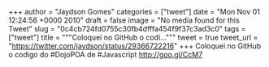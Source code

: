 
+++
author = "Jaydson Gomes"
categories = ["tweet"]
date = "Mon Nov 01 12:24:56 +0000 2010"
draft = false
image = "No media found for this Tweet"
slug = "0c4cb724fd0755c30fb4dfffa454f9f37c3ad3c0"
tags = ["tweet"]
title = """Coloquei no GitHub o codi..."""
tweet = true
tweet_url = "https://twitter.com/jaydson/status/29366722216"
+++
Coloquei no GitHub o codigo do #DojoPOA de #Javascript http://goo.gl/CcM7
